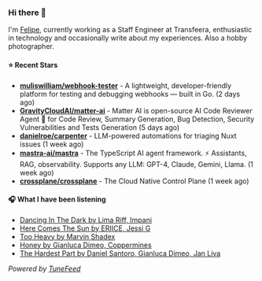 ### Hi there 👋

I'm [Felipe](https://felipevm.com), currently working as a Staff Engineer at Transfeera, enthusiastic in technology and occasionally write about my experiences. Also a hobby photographer.

#### ⭐ Recent Stars
- **[muliswilliam/webhook-tester](https://github.com/muliswilliam/webhook-tester)** - A lightweight, developer-friendly platform for testing and debugging webhooks — built in Go. (2 days ago)
- **[GravityCloudAI/matter-ai](https://github.com/GravityCloudAI/matter-ai)** - Matter AI is open-source AI Code Reviewer Agent 🤖 for Code Review, Summary Generation, Bug Detection, Security Vulnerabilities and Tests Generation (5 days ago)
- **[danielroe/carpenter](https://github.com/danielroe/carpenter)** - LLM-powered automations for triaging Nuxt issues (1 week ago)
- **[mastra-ai/mastra](https://github.com/mastra-ai/mastra)** - The TypeScript AI agent framework. ⚡ Assistants, RAG, observability. Supports any LLM: GPT-4, Claude, Gemini, Llama. (1 week ago)
- **[crossplane/crossplane](https://github.com/crossplane/crossplane)** - The Cloud Native Control Plane (1 week ago)

#### 🎧 What I have been listening
- [Dancing In The Dark by Lima Riff, Impani](https://open.spotify.com/track/6gZK2MGC3Ezyxl8Y9KrrwJ)
- [Here Comes The Sun by ERIICE, Jessi G](https://open.spotify.com/track/55WP69Nc3TLamqr4laTPjK)
- [Too Heavy by Marvin Shadex](https://open.spotify.com/track/5K24CoY5PLmQvweoA2IBvh)
- [Honey by Gianluca Dimeo, Coppermines](https://open.spotify.com/track/74Bauxd1nPwDNT0OAVF7jv)
- [The Hardest Part by Daniel Santoro, Gianluca Dimeo, Jan Liva](https://open.spotify.com/track/12L3HEJETKhCeVR4iIRxjH)

_Powered by [TuneFeed](https://tunefeed.app?ref=github.com)_

